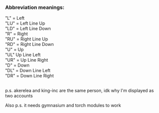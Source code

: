 <H3><b>Abbreviation meanings:</b></H3>
"L" = Left <br>
"LU" = Left Line Up <br>
"LD" = Left Line Down <br>
"R" = Right <br>
"RU" = Right Line Up <br>
"RD" = Right Line Down <br>
"U" = Up <br>
"UL" Up Line Left <br>
"UR" = Up Line Right <br>
"D" = Down <br>
"DL" = Down Line Left <br>
"DR" = Down Line Right <br>
<br>

p.s. akerelea and king-inc are the same person, idk why I'm displayed as two accounts<br>

Also p.s. it needs gymnasium and torch modules to work
